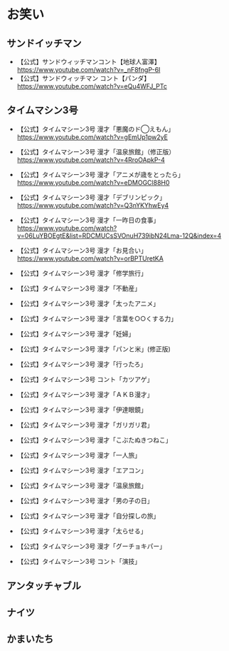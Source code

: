 
# お笑い



## サンドイッチマン

- 【公式】サンドウィッチマンコント【地球人富澤】  
  https://www.youtube.com/watch?v=_nF8fngP-6I  
- 【公式】サンドウィッチマン コント【パンダ】  
  https://www.youtube.com/watch?v=eQu4WFJ_PTc  


## タイムマシン3号

- 【公式】タイムマシーン3号 漫才「悪魔のド◯えもん」  
  https://www.youtube.com/watch?v=gEmUp1pw2yE  
- 【公式】タイムマシーン3号 漫才「温泉旅館」（修正版）  
  https://www.youtube.com/watch?v=4RroOApkP-4  
- 【公式】タイムマシーン3号 漫才「アニメが歳をとったら」  
  https://www.youtube.com/watch?v=eDMOGCl88H0  
- 【公式】タイムマシーン3号 漫才「デブリンピック」  
  https://www.youtube.com/watch?v=Q3nYKYhwEy4  
- 【公式】タイムマシーン3号 漫才「一昨日の食事」  
  https://www.youtube.com/watch?v=06LuYBOEgtE&list=RDCMUCsSVOnuH739ibN24Lma-12Q&index=4  
- 【公式】タイムマシーン3号 漫才「お見合い」  
  https://www.youtube.com/watch?v=orBPTUretKA  
- 【公式】タイムマシーン3号 漫才「修学旅行」  
    
- 【公式】タイムマシーン3号 漫才「不動産」  
    
- 【公式】タイムマシーン3号 漫才「太ったアニメ」  
    
- 【公式】タイムマシーン3号 漫才「言葉を○○くする力」  
    
- 【公式】タイムマシーン3号 漫才「妊婦」  
    
- 【公式】タイムマシーン3号 漫才「パンと米」(修正版)  
    
- 【公式】タイムマシーン3号 漫才「行ったろ」  
    
- 【公式】タイムマシーン3号 コント「カツアゲ」  
    
- 【公式】タイムマシーン3号 漫才「ＡＫＢ漫才」  
    
- 【公式】タイムマシーン3号 漫才「伊達眼鏡」  
    
- 【公式】タイムマシーン3号 漫才「ガリガリ君」  
    
- 【公式】タイムマシーン3号 漫才「こぶたぬきつねこ」  
    
- 【公式】タイムマシーン3号 漫才「一人旅」  
    
- 【公式】タイムマシーン3号 漫才「エアコン」  
    
- 【公式】タイムマシーン3号 漫才「温泉旅館」  
    
- 【公式】タイムマシーン3号 漫才「男の子の日」  
    
- 【公式】タイムマシーン3号 漫才「自分探しの旅」  
    
- 【公式】タイムマシーン3号 漫才「太らせる」  
    
- 【公式】タイムマシーン3号 漫才「グーチョキパー」  
    
- 【公式】タイムマシーン3号 コント「演技」  
    

## アンタッチャブル


## ナイツ


## かまいたち










